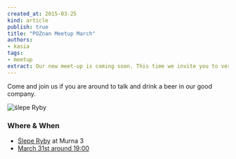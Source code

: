 ```yaml
---
created_at: 2015-03-25
kind: article
publish: true
title: "POZnan Meetup March"
authors:
- kasia
tags:
- meetup
extract: Our new meet-up is coming soon. This time we invite you to very special place with a very special name. Ślepe Ryby means Blind Fish. And it's not a joke for 1st of April.
---
```


Come and join us if you are around to talk and drink a beer in our good company.

![ślepe Ryby](/assets/images/blog/SlepeRyby.jpg "SlepeRyby")

### Where & When

 * [Ślepe Ryby][1] at Murna 3
 * <a href="http://www.google.com/calendar/event?action=TEMPLATE&text=Nukomeet%20Meetup&dates=20150331T190000Z/20150401T200000Z&details=Nukomeet%20POZnan%20Meetup%31March%20at%C5%9Alepe%20Ryby&location=Murna%203%2C%20Pozna%C5%84%2C%20Polska" target="_blank"> March 31st around 19:00</a>

[1]:https://www.sleperyby.pl/